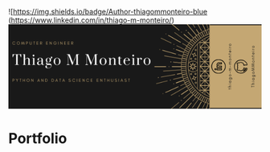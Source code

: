 ![https://img.shields.io/badge/Author-thiagommonteiro-blue (https://www.linkedin.com/in/thiago-m-monteiro/)
![banner pessoal](https://github.com/ThiagoMMonteiro/Portfolio/blob/master/Thiago%20M%20Monteiro.png)

# Portfolio

